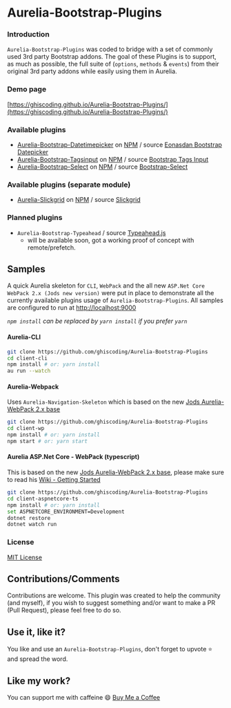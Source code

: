 # Aurelia-Bootstrap-Plugins

### Introduction
`Aurelia-Bootstrap-Plugins` was coded to bridge with a set of commonly used 3rd party Bootstrap addons. The goal of these Plugins is to support, as much as possible, the full suite of (`options`, `methods` & `events`) from their original 3rd party addons while easily using them in Aurelia.

### Demo page
[https://ghiscoding.github.io/Aurelia-Bootstrap-Plugins/](https://ghiscoding.github.io/Aurelia-Bootstrap-Plugins/)

### Available plugins
* [Aurelia-Bootstrap-Datetimepicker](https://github.com/ghiscoding/Aurelia-Bootstrap-Plugins/tree/master/aurelia-bootstrap-datetimepicker) on [NPM](https://www.npmjs.com/package/aurelia-bootstrap-datetimepicker) / source [Eonasdan Bootstrap Datepicker](https://eonasdan.github.io/bootstrap-datetimepicker/)
* [Aurelia-Bootstrap-Tagsinput](https://github.com/ghiscoding/Aurelia-Bootstrap-Plugins/tree/master/aurelia-bootstrap-tagsinput) on [NPM](https://www.npmjs.com/package/aurelia-bootstrap-tagsinput) / source [Bootstrap Tags Input](http://bootstrap-tagsinput.github.io/bootstrap-tagsinput/examples/)
* [Aurelia-Bootstrap-Select](https://github.com/ghiscoding/Aurelia-Bootstrap-Plugins/tree/master/aurelia-bootstrap-select) on [NPM](https://www.npmjs.com/package/aurelia-bootstrap-select) / source [Bootstrap-Select](http://silviomoreto.github.io/bootstrap-select/)

### Available plugins (separate module)
* [Aurelia-Slickgrid](https://github.com/ghiscoding/aurelia-slickgrid) on [NPM](https://www.npmjs.com/package/aurelia-slickgrid) / source [Slickgrid](https://github.com/mleibman/SlickGrid)

### Planned plugins
* `Aurelia-Bootstrap-Typeahead` / source [Typeahead.js](http://twitter.github.io/typeahead.js/examples/)
  * will be available soon, got a working proof of concept with remote/prefetch.


## Samples
A quick Aurelia skeleton for `CLI`, `WebPack` and the all new `ASP.Net Core WebPack 2.x (Jods new version)` were put in place to demonstrate all the currently available plugins usage of `Aurelia-Bootstrap-Plugins`. All samples are configured to run at [http://localhost:9000](http://localhost:9000)

_`npm install` can be replaced by `yarn install` if you prefer `yarn`_

#### Aurelia-CLI
```bash
git clone https://github.com/ghiscoding/Aurelia-Bootstrap-Plugins
cd client-cli
npm install # or: yarn install
au run --watch
```

#### Aurelia-Webpack
Uses `Aurelia-Navigation-Skeleton` which is based on the new [Jods Aurelia-WebPack 2.x base](https://github.com/jods4/aurelia-webpack-build/tree/master/demos)
```bash
git clone https://github.com/ghiscoding/Aurelia-Bootstrap-Plugins
cd client-wp
npm install # or: yarn install
npm start # or: yarn start
```

#### Aurelia ASP.Net Core - WebPack (typescript)
This is based on the new [Jods Aurelia-WebPack 2.x base](https://github.com/jods4/aurelia-webpack-build/tree/master/demos/06-ASPNET), please make sure to read his [Wiki - Getting Started](https://github.com/jods4/aurelia-webpack-build/wiki/Getting-started)
```bash
git clone https://github.com/ghiscoding/Aurelia-Bootstrap-Plugins
cd client-aspnetcore-ts
npm install # or: yarn install
set ASPNETCORE_ENVIRONMENT=Development
dotnet restore
dotnet watch run
```

### License
[MIT License](https://github.com/ghiscoding/Aurelia-Bootstrap-Plugins/blob/master/LICENSE)

## Contributions/Comments
Contributions are welcome. This plugin was created to help the community (and myself), if you wish to suggest something and/or want to make a PR (Pull Request), please feel free to do so.

## Use it, like it?
You like and use an `Aurelia-Bootstrap-Plugins`, don't forget to upvote :star: and spread the word.

## Like my work?
You can support me with caffeine :smile:
[Buy Me a Coffee](https://ko-fi.com/N4N679OT)